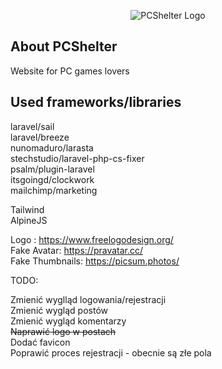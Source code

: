<p align="center"><img src="public/storage/logo.png" alt="PCShelter Logo"></p>

## About PCShelter

Website for PC games lovers

## Used frameworks/libraries

laravel/sail </br>
laravel/breeze </br>
nunomaduro/larasta </br>
stechstudio/laravel-php-cs-fixer </br>
psalm/plugin-laravel </br>
itsgoingd/clockwork </br>
mailchimp/marketing </br>

Tailwind </br>
AlpineJS

Logo : https://www.freelogodesign.org/ </br>
Fake Avatar: https://pravatar.cc/ </br>
Fake Thumbnails: https://picsum.photos/

TODO:

Zmienić wyglląd logowania/rejestracji </br>
Zmienić wygląd postów </br>
Zmienić wygląd komentarzy </br>
<s>Naprawić logo w postach </s></br>
Dodać favicon </br>
Poprawić proces rejestracji - obecnie są złe pola </br>
